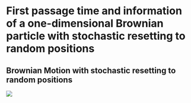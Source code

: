 # First passage time and information of a one-dimensional Brownian particle with stochastic resetting to random positions

## Brownian Motion with stochastic resetting to random positions
![](https://github.com/jquetzalcoatl/BM-StochasticReset/blob/main/anim_BM_wStochResGauss.gif)
